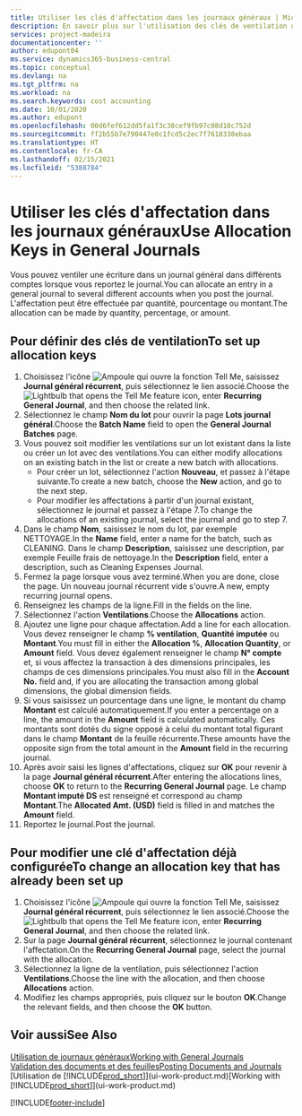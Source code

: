 ```yaml
---
title: Utiliser les clés d'affectation dans les journaux généraux | Microsoft Docs
description: En savoir plus sur l'utilisation des clés de ventilation dans les feuilles.
services: project-madeira
documentationcenter: ''
author: edupont04
ms.service: dynamics365-business-central
ms.topic: conceptual
ms.devlang: na
ms.tgt_pltfrm: na
ms.workload: na
ms.search.keywords: cost accounting
ms.date: 10/01/2020
ms.author: edupont
ms.openlocfilehash: 00d6fef612dd5fa1f3c38cef9fb97c08d10c752d
ms.sourcegitcommit: ff2b55b7e790447e0c1fcd5c2ec7f7610338ebaa
ms.translationtype: HT
ms.contentlocale: fr-CA
ms.lasthandoff: 02/15/2021
ms.locfileid: "5388784"
---
```

# <a name="use-allocation-keys-in-general-journals"></a><span data-ttu-id="04e22-103">Utiliser les clés d'affectation dans les journaux généraux</span><span class="sxs-lookup"><span data-stu-id="04e22-103">Use Allocation Keys in General Journals</span></span>
<span data-ttu-id="04e22-104">Vous pouvez ventiler une écriture dans un journal général dans différents comptes lorsque vous reportez le journal.</span><span class="sxs-lookup"><span data-stu-id="04e22-104">You can allocate an entry in a general journal to several different accounts when you post the journal.</span></span> <span data-ttu-id="04e22-105">L'affectation peut être effectuée par quantité, pourcentage ou montant.</span><span class="sxs-lookup"><span data-stu-id="04e22-105">The allocation can be made by quantity, percentage, or amount.</span></span>

## <a name="to-set-up-allocation-keys"></a><span data-ttu-id="04e22-106">Pour définir des clés de ventilation</span><span class="sxs-lookup"><span data-stu-id="04e22-106">To set up allocation keys</span></span>
1. <span data-ttu-id="04e22-107">Choisissez l'icône ![Ampoule qui ouvre la fonction Tell Me](media/ui-search/search_small.png "Dites-moi ce que vous voulez faire"), saisissez **Journal général récurrent**, puis sélectionnez le lien associé.</span><span class="sxs-lookup"><span data-stu-id="04e22-107">Choose the ![Lightbulb that opens the Tell Me feature](media/ui-search/search_small.png "Tell me what you want to do") icon, enter **Recurring General Journal**, and then choose the related link.</span></span>
2. <span data-ttu-id="04e22-108">Sélectionnez le champ **Nom du lot** pour ouvrir la page **Lots journal général**.</span><span class="sxs-lookup"><span data-stu-id="04e22-108">Choose the **Batch Name** field to open the **General Journal Batches** page.</span></span>
3. <span data-ttu-id="04e22-109">Vous pouvez soit modifier les ventilations sur un lot existant dans la liste ou créer un lot avec des ventilations.</span><span class="sxs-lookup"><span data-stu-id="04e22-109">You can either modify allocations on an existing batch in the list or create a new batch with allocations.</span></span>
   * <span data-ttu-id="04e22-110">Pour créer un lot, sélectionnez l'action **Nouveau**, et passez à l'étape suivante.</span><span class="sxs-lookup"><span data-stu-id="04e22-110">To create a new batch, choose the **New** action, and go to the next step.</span></span>
   * <span data-ttu-id="04e22-111">Pour modifier les affectations à partir d'un journal existant, sélectionnez le journal et passez à l'étape 7.</span><span class="sxs-lookup"><span data-stu-id="04e22-111">To change the allocations of an existing journal, select the journal and go to step 7.</span></span>    
4. <span data-ttu-id="04e22-112">Dans le champ **Nom**, saisissez le nom du lot, par exemple NETTOYAGE.</span><span class="sxs-lookup"><span data-stu-id="04e22-112">In the **Name** field, enter a name for the batch, such as CLEANING.</span></span> <span data-ttu-id="04e22-113">Dans le champ **Description**, saisissez une description, par exemple Feuille frais de nettoyage.</span><span class="sxs-lookup"><span data-stu-id="04e22-113">In the **Description** field, enter a description, such as Cleaning Expenses Journal.</span></span>
5. <span data-ttu-id="04e22-114">Fermez la page lorsque vous avez terminé.</span><span class="sxs-lookup"><span data-stu-id="04e22-114">When you are done, close the page.</span></span> <span data-ttu-id="04e22-115">Un nouveau journal récurrent vide s'ouvre.</span><span class="sxs-lookup"><span data-stu-id="04e22-115">A new, empty recurring journal opens.</span></span>
6. <span data-ttu-id="04e22-116">Renseignez les champs de la ligne.</span><span class="sxs-lookup"><span data-stu-id="04e22-116">Fill in the fields on the line.</span></span>
7. <span data-ttu-id="04e22-117">Sélectionnez l'action **Ventilations**.</span><span class="sxs-lookup"><span data-stu-id="04e22-117">Choose the **Allocations** action.</span></span>
8. <span data-ttu-id="04e22-118">Ajoutez une ligne pour chaque affectation.</span><span class="sxs-lookup"><span data-stu-id="04e22-118">Add a line for each allocation.</span></span> <span data-ttu-id="04e22-119">Vous devez renseigner le champ **% ventilation**, **Quantité imputée** ou **Montant**.</span><span class="sxs-lookup"><span data-stu-id="04e22-119">You must fill in either the **Allocation %**, **Allocation Quantity**, or **Amount** field.</span></span> <span data-ttu-id="04e22-120">Vous devez également renseigner le champ **N° compte** et, si vous affectez la transaction à des dimensions principales, les champs de ces dimensions principales.</span><span class="sxs-lookup"><span data-stu-id="04e22-120">You must also fill in the **Account No.** field and, if you are allocating the transaction among global dimensions, the global dimension fields.</span></span>
9. <span data-ttu-id="04e22-121">Si vous saisissez un pourcentage dans une ligne, le montant du champ **Montant** est calculé automatiquement.</span><span class="sxs-lookup"><span data-stu-id="04e22-121">If you enter a percentage on a line, the amount in the **Amount** field is calculated automatically.</span></span> <span data-ttu-id="04e22-122">Ces montants sont dotés du signe opposé à celui du montant total figurant dans le champ **Montant** de la feuille récurrente.</span><span class="sxs-lookup"><span data-stu-id="04e22-122">These amounts have the opposite sign from the total amount in the **Amount** field in the recurring journal.</span></span>
10. <span data-ttu-id="04e22-123">Après avoir saisi les lignes d'affectations, cliquez sur **OK** pour revenir à la page **Journal général récurrent**.</span><span class="sxs-lookup"><span data-stu-id="04e22-123">After entering the allocations lines, choose **OK** to return to the **Recurring General Journal** page.</span></span> <span data-ttu-id="04e22-124">Le champ **Montant imputé DS** est renseigné et correspond au champ **Montant**.</span><span class="sxs-lookup"><span data-stu-id="04e22-124">The **Allocated Amt. (USD)** field is filled in and matches the **Amount** field.</span></span>
11. <span data-ttu-id="04e22-125">Reportez le journal.</span><span class="sxs-lookup"><span data-stu-id="04e22-125">Post the journal.</span></span>

## <a name="to-change-an-allocation-key-that-has-already-been-set-up"></a><span data-ttu-id="04e22-126">Pour modifier une clé d'affectation déjà configurée</span><span class="sxs-lookup"><span data-stu-id="04e22-126">To change an allocation key that has already been set up</span></span>
1. <span data-ttu-id="04e22-127">Choisissez l'icône ![Ampoule qui ouvre la fonction Tell Me](media/ui-search/search_small.png "Dites-moi ce que vous voulez faire"), saisissez **Journal général récurrent**, puis sélectionnez le lien associé.</span><span class="sxs-lookup"><span data-stu-id="04e22-127">Choose the ![Lightbulb that opens the Tell Me feature](media/ui-search/search_small.png "Tell me what you want to do") icon, enter **Recurring General Journal**, and then choose the related link.</span></span>
2. <span data-ttu-id="04e22-128">Sur la page **Journal général récurrent**, sélectionnez le journal contenant l'affectation.</span><span class="sxs-lookup"><span data-stu-id="04e22-128">On the **Recurring General Journal** page, select the journal with the allocation.</span></span>
3. <span data-ttu-id="04e22-129">Sélectionnez la ligne de la ventilation, puis sélectionnez l'action **Ventilations**.</span><span class="sxs-lookup"><span data-stu-id="04e22-129">Choose the line with the allocation, and then choose **Allocations** action.</span></span>
4. <span data-ttu-id="04e22-130">Modifiez les champs appropriés, puis cliquez sur le bouton **OK**.</span><span class="sxs-lookup"><span data-stu-id="04e22-130">Change the relevant fields, and then choose the **OK** button.</span></span>

## <a name="see-also"></a><span data-ttu-id="04e22-131">Voir aussi</span><span class="sxs-lookup"><span data-stu-id="04e22-131">See Also</span></span>
[<span data-ttu-id="04e22-132">Utilisation de journaux généraux</span><span class="sxs-lookup"><span data-stu-id="04e22-132">Working with General Journals</span></span>](ui-work-general-journals.md)  
[<span data-ttu-id="04e22-133">Validation des documents et des feuilles</span><span class="sxs-lookup"><span data-stu-id="04e22-133">Posting Documents and Journals</span></span>](ui-post-documents-journals.md)  
<span data-ttu-id="04e22-134">[Utilisation de [!INCLUDE[prod_short](includes/prod_short.md)]](ui-work-product.md)</span><span class="sxs-lookup"><span data-stu-id="04e22-134">[Working with [!INCLUDE[prod_short](includes/prod_short.md)]](ui-work-product.md)</span></span>


[!INCLUDE[footer-include](includes/footer-banner.md)]